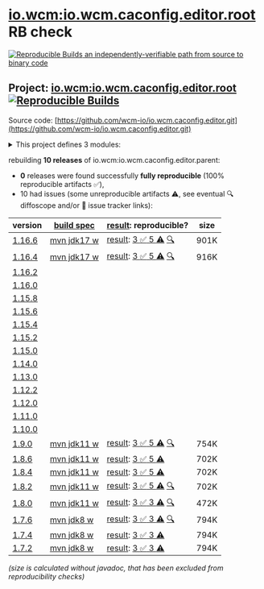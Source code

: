 [io.wcm:io.wcm.caconfig.editor.root](https://central.sonatype.com/artifact/io.wcm/io.wcm.caconfig.editor.root/versions) RB check
=======

[![Reproducible Builds](https://reproducible-builds.org/images/logos/rb.svg) an independently-verifiable path from source to binary code](https://reproducible-builds.org/)

## Project: [io.wcm:io.wcm.caconfig.editor.root](https://central.sonatype.com/artifact/io.wcm/io.wcm.caconfig.editor.root/versions) [![Reproducible Builds](https://img.shields.io/endpoint?url=https://raw.githubusercontent.com/jvm-repo-rebuild/reproducible-central/master/content/io/wcm/io.wcm.caconfig/badge.json)](https://github.com/jvm-repo-rebuild/reproducible-central/blob/master/content/io/wcm/io.wcm.caconfig/README.md)

Source code: [https://github.com/wcm-io/io.wcm.caconfig.editor.git](https://github.com/wcm-io/io.wcm.caconfig.editor.git)

<details><summary>This project defines 3 modules:</summary>

* [io.wcm:io.wcm.caconfig.editor](https://central.sonatype.com/artifact/io.wcm/io.wcm.caconfig.editor/overview)
* [io.wcm:io.wcm.caconfig.editor.package](https://central.sonatype.com/artifact/io.wcm/io.wcm.caconfig.editor.package/overview)
* [io.wcm:io.wcm.caconfig.editor.parent](https://central.sonatype.com/artifact/io.wcm/io.wcm.caconfig.editor.parent/overview)
</details>

rebuilding **10 releases** of io.wcm:io.wcm.caconfig.editor.parent:
- **0** releases were found successfully **fully reproducible** (100% reproducible artifacts :white_check_mark:),
- 10 had issues (some unreproducible artifacts :warning:, see eventual :mag: diffoscope and/or :memo: issue tracker links):

| version | [build spec](/BUILDSPEC.md) | [result](https://reproducible-builds.org/docs/jvm/): reproducible? | size |
| -- | --------- | ------ | -- |
| [1.16.6](https://central.sonatype.com/artifact/io.wcm/io.wcm.caconfig.editor.root/1.16.6/pom) | [mvn jdk17 w](wcm-caconfig-editor-1.16.6.buildspec) | [result](io.wcm.caconfig.editor.root-1.16.6.buildinfo): [3 :white_check_mark:  5 :warning:](io.wcm.caconfig.editor.root-1.16.6.buildcompare) [:mag:](io.wcm.caconfig.editor.root-1.16.6.diffoscope) | 901K |
| [1.16.4](https://central.sonatype.com/artifact/io.wcm/io.wcm.caconfig.editor.root/1.16.4/pom) | [mvn jdk17 w](wcm-caconfig-editor-1.16.4.buildspec) | [result](io.wcm.caconfig.editor.root-1.16.4.buildinfo): [3 :white_check_mark:  5 :warning:](io.wcm.caconfig.editor.root-1.16.4.buildcompare) [:mag:](io.wcm.caconfig.editor.root-1.16.4.diffoscope) | 916K |
| [1.16.2](https://central.sonatype.com/artifact/io.wcm/io.wcm.caconfig.editor.root/1.16.2/pom) | | | |
| [1.16.0](https://central.sonatype.com/artifact/io.wcm/io.wcm.caconfig.editor.root/1.16.0/pom) | | | |
| [1.15.8](https://central.sonatype.com/artifact/io.wcm/io.wcm.caconfig.editor.root/1.15.8/pom) | | | |
| [1.15.6](https://central.sonatype.com/artifact/io.wcm/io.wcm.caconfig.editor.root/1.15.6/pom) | | | |
| [1.15.4](https://central.sonatype.com/artifact/io.wcm/io.wcm.caconfig.editor.root/1.15.4/pom) | | | |
| [1.15.2](https://central.sonatype.com/artifact/io.wcm/io.wcm.caconfig.editor.root/1.15.2/pom) | | | |
| [1.15.0](https://central.sonatype.com/artifact/io.wcm/io.wcm.caconfig.editor.root/1.15.0/pom) | | | |
| [1.14.0](https://central.sonatype.com/artifact/io.wcm/io.wcm.caconfig.editor.root/1.14.0/pom) | | | |
| [1.13.0](https://central.sonatype.com/artifact/io.wcm/io.wcm.caconfig.editor.root/1.13.0/pom) | | | |
| [1.12.2](https://central.sonatype.com/artifact/io.wcm/io.wcm.caconfig.editor.root/1.12.2/pom) | | | |
| [1.12.0](https://central.sonatype.com/artifact/io.wcm/io.wcm.caconfig.editor.root/1.12.0/pom) | | | |
| [1.11.0](https://central.sonatype.com/artifact/io.wcm/io.wcm.caconfig.editor.root/1.11.0/pom) | | | |
| [1.10.0](https://central.sonatype.com/artifact/io.wcm/io.wcm.caconfig.editor.root/1.10.0/pom) | | | |
| [1.9.0](https://central.sonatype.com/artifact/io.wcm/io.wcm.caconfig.editor.root/1.9.0/pom) | [mvn jdk11 w](wcm-caconfig-editor-1.9.0.buildspec) | [result](io.wcm.caconfig.editor.root-1.9.0.buildinfo): [3 :white_check_mark:  5 :warning:](io.wcm.caconfig.editor.root-1.9.0.buildcompare) [:mag:](io.wcm.caconfig.editor.root-1.9.0.diffoscope) | 754K |
| [1.8.6](https://central.sonatype.com/artifact/io.wcm/io.wcm.caconfig.editor.parent/1.8.6/pom) | [mvn jdk11 w](wcm-caconfig-editor-1.8.6.buildspec) | [result](io.wcm.caconfig.editor.parent-1.8.6.buildinfo): [3 :white_check_mark:  5 :warning:](io.wcm.caconfig.editor.parent-1.8.6.buildcompare) | 702K |
| [1.8.4](https://central.sonatype.com/artifact/io.wcm/io.wcm.caconfig.editor.parent/1.8.4/pom) | [mvn jdk11 w](wcm-caconfig-editor-1.8.4.buildspec) | [result](io.wcm.caconfig.editor.parent-1.8.4.buildinfo): [3 :white_check_mark:  5 :warning:](io.wcm.caconfig.editor.parent-1.8.4.buildcompare) | 702K |
| [1.8.2](https://central.sonatype.com/artifact/io.wcm/io.wcm.caconfig.editor.parent/1.8.2/pom) | [mvn jdk11 w](wcm-caconfig-editor-1.8.2.buildspec) | [result](io.wcm.caconfig.editor.parent-1.8.2.buildinfo): [3 :white_check_mark:  5 :warning:](io.wcm.caconfig.editor.parent-1.8.2.buildcompare) [:mag:](io.wcm.caconfig.editor.parent-1.8.2.diffoscope) | 702K |
| [1.8.0](https://central.sonatype.com/artifact/io.wcm/io.wcm.caconfig.editor.parent/1.8.0/pom) | [mvn jdk11 w](wcm-caconfig-editor-1.8.0.buildspec) | [result](io.wcm.caconfig.editor.parent-1.8.0.buildinfo): [3 :white_check_mark:  3 :warning:](io.wcm.caconfig.editor.parent-1.8.0.buildcompare) [:mag:](io.wcm.caconfig.editor.parent-1.8.0.diffoscope) | 472K |
| [1.7.6](https://central.sonatype.com/artifact/io.wcm/io.wcm.caconfig.editor.parent/1.7.6/pom) | [mvn jdk8 w](wcm-caconfig-editor-1.7.6.buildspec) | [result](io.wcm.caconfig.editor.parent-1.7.6.buildinfo): [3 :white_check_mark:  3 :warning:](io.wcm.caconfig.editor.parent-1.7.6.buildcompare) [:mag:](io.wcm.caconfig.editor.parent-1.7.6.diffoscope) | 794K |
| [1.7.4](https://central.sonatype.com/artifact/io.wcm/io.wcm.caconfig.editor.parent/1.7.4/pom) | [mvn jdk8 w](wcm-caconfig-editor-1.7.4.buildspec) | [result](io.wcm.caconfig.editor.parent-1.7.4.buildinfo): [3 :white_check_mark:  3 :warning:](io.wcm.caconfig.editor.parent-1.7.4.buildcompare) | 794K |
| [1.7.2](https://central.sonatype.com/artifact/io.wcm/io.wcm.caconfig.editor.parent/1.7.2/pom) | [mvn jdk8 w](wcm-caconfig-editor-1.7.2.buildspec) | [result](io.wcm.caconfig.editor.parent-1.7.2.buildinfo): [3 :white_check_mark:  3 :warning:](io.wcm.caconfig.editor.parent-1.7.2.buildcompare) | 794K |

<i>(size is calculated without javadoc, that has been excluded from reproducibility checks)</i>
